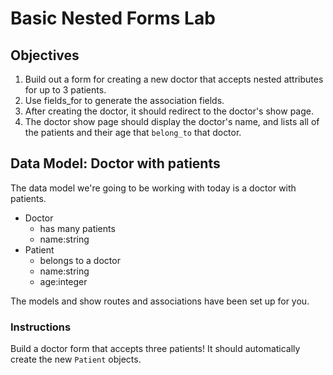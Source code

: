 # Basic Nested Forms Lab

## Objectives

1. Build out a form for creating a new doctor that accepts nested attributes for up to 3 patients.
2. Use fields_for to generate the association fields.
3. After creating the doctor, it should redirect to the doctor's show page.
4. The doctor show page should display the doctor's name, and lists all of the patients and their age that `belong_to` that doctor.

## Data Model: Doctor with patients

The data model we're going to be working with today is a doctor with patients.

  * Doctor
    * has many patients
    * name:string
  * Patient
    * belongs to a doctor
    * name:string
    * age:integer

The models and show routes and associations have been set up for you.

### Instructions

Build a doctor form that accepts three patients! It should automatically create the new `Patient` objects.
